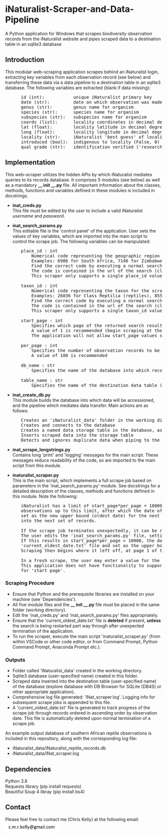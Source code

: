 # iNaturalist-Scraper-and-Data-Pipeline
A Python application for Windows that scrapes biodiversity observation records from the iNaturalist website and pipes scraped data to a destination table in an sqlite3 database

## Introduction
This modular web-scraping application scrapes behind an iNaturalist login, extracting key variables from each observation record (see below) and transferring these data via a data pipeline to a destination table in an sqlite3 database. The following variables are extracted (blank if data missing):
<pre>
      id (int):           unique iNaturalist primary key
      date (str):         date on which observation was made (yyyy-mm-dd)
      genus (str):        genus name for organism
      species (str):      species name for organism
      subspecies (str):   subspecies name for organism
      coords (list):      locality coordinates in decimal degrees [lat, long]
      lat (float):        locality latitude in decimal degrees
      long (float):       locality longitude in decimal degrees
      locality (str):     iNaturalist 'best guess' of locality based on coords
      introduced (bool):  indigenous to locality (False, 0) or introduced to locality (True, 1)
      qual_grade (str):   identification verified ('research') or yet to be verified ('needs_id')  
</pre>

## Implementation
This web-scraper utilizes the hidden APIs by which iNaturalist mediates queries to its records database. It comprises 5 modules (see below) as well as a mandatory **__ init __.py** file. All important information about the classes, methods, functions and variables defined in these modules is included in docstrings.

- **inat_creds.py**<br/>
This file must be edited by the user to include a valid iNaturalist *username* and *password*.

- **inat_search_params.py**<br/>
This editable file is the 'control panel' of the application. User sets the values of key variables, which are imported into the main script to control the scrape job. The following variables can be manipulated:
<pre>
      place_id : int
          Numerical code representing the geographic region for the scrape job
          Examples: 6986 for South Africa, 7146 for Zimbabwe
          Find the correct code by executing a normal search on the iNaturalist 'Explore' page
          The code is contained in the url of the search (click on the url in the address bar)
          This scraper only supports a single place_id value per search

      taxon_id : int
          Numerical code representing the taxon for the scrape job
          Examples: 26036 for Class Reptilia (reptiles), 85553 for Suborder Serpentes (snakes)
          Find the correct code by executing a normal search on the iNaturalist 'Explore' page
          The code is contained in the url of the search (click on the url in the address bar)
          This scraper only supports a single taxon_id value per search

      start_page : int
          Specifies which page of the returned search results the scrape job will begin at
          A value of 1 is recommended (begin scraping at the first page of results)
          The application will not allow start_page values such that start_page*per_page > 10000

      per_page : int
          Specifies the number of observation records to be returned per page of search results
          A value of 100 is recommended

      db_name : str
          Specifies the name of the database into which records will be accessioned

      table_name : str
          Specifies the name of the destination data table (within the db_name database) for storage of scraped records
</pre>

- **inat_create_db.py**<br/>
This module builds the database into which data will be accessioned, and the pipeline which mediates data transfer. Main actions are as follows:<br/>
<pre>
      Creates an 'iNaturalist_data' folder in the working directory, in which the database will be located
      Creates and connects to the database 
      Creates a named data storage table in the database, as a destination for scraped data
      Inserts scraped data into the storage table
      Detects and ignores duplicate data when piping to the table
</pre>

- **inat_scrape_longstrings.py**<br/>
Contains long 'print' and 'logging' messages for the main script. These messages reduce readability of the code, so are imported to the main script from this module.

- **inaturalist_scraper.py**<br/>
This is the main script, which implements a full scrape job based on parameters in the 'inat_search_params.py' module. See docstrings for a detailed description of the classes, methods and functions defined in this module. Note the following:
<pre>
      iNaturalist has a limit of start_page*per_page = 10000 for data retrieval via the API. The code loops through pages of
      observations up to this limit, after which the date of the last observation extracted prior to the limit being reached is
      set as the new upper bound (oldest date) for the next round of querying filtered by date. This allows scraping to continue
      into the next set of records.
      
      If the scrape job terminates unexpectedly, it can be restarted at the last page that was processed prior to termination.
      The user edits the 'inat_search_params.py' file, setting the 'start_page' value to the page number at which the scrape ended.
      If this results in start_page*per_page > 10000, the date of the last observation prior to termination is retrieved from the
      'current_oldest_date.txt' file and set as the upper bound (oldest date) for a new round of querying filtered by date.
      Scraping then begins where it left off, at page 1 of this new filtered search.
      
      In a fresh scrape, the user may enter a value for the 'start_page' variable such that start_page*per_page > 10000.
      This application does not have functionality to support such a search, and the user is instructed to enter a lower value
      for 'start_page'. 
</pre>

### Scraping Procedure
- Ensure that Python and the prerequisite libraries are installed on your machine (see 'Dependencies').
- All five module files and the **__ init __.py** file must be placed in the same folder (working directory).
- Edit the 'inat_creds.py' and 'inat_search_params.py' files appropriately.
- Ensure that the 'current_oldest_date.txt' file is **deleted** if present, **unless** the search is being restarted part way through after unexpected termination of the application.
- To run the scraper, execute the main script 'inaturalist_scraper.py' (from within VSCode or other code editor, or from Command Prompt, Python Command Prompt, Anaconda Prompt etc.).

### Outputs
- Folder called 'iNaturalist_data' created in the working directory.
- Sqlite3 database (user-specified name) created in this folder.
- Scraped data inserted into the destination table (user-specified name) of the database (explore database with DB Browser for SQLite (DB4S) or other appropriate application).
- Comprehensive log file generated: 'iNat_scraper.log'. Logging info for subsequent scrape jobs is appended to this file.
- A 'current_oldest_date.txt' file is generated to track progress of the scrape job through records ordered in ascending order by observation date. This file is automatically deleted upon normal termination of a scrape job.<br/>

An example output database of southern African reptile observations is included in this repository, along with the corresponding log file:<br/>
- iNaturalist_data/iNaturalist_reptile_records.db
- iNaturalist_data/iNat_scraper.log

## Dependencies
Python 3.8<br/>
Requests library (pip install requests)<br/>
Beautiful Soup 4 libray (pip install bs4)

## Contact
Please feel free to contact me (Chris Kelly) at the following email:<br/>
<img src="https://github.com/Afrisnake/AFRISNAKE.github.io/blob/master/images/cmrkelly_gmail_address.jpg" alt="email" width="180" height="36" />

